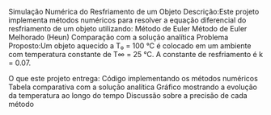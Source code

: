Simulação Numérica do Resfriamento de um Objeto
Descrição:Este projeto implementa métodos numéricos para resolver a equação diferencial do resfriamento de um objeto utilizando:
Método de Euler
Método de Euler Melhorado (Heun)
Comparação com a solução analítica
Problema Proposto:Um objeto aquecido a T₀ = 100 °C é colocado em um ambiente com temperatura constante de T∞ = 25 °C. A constante de resfriamento é k = 0.07.
 
O que este projeto entrega:
Código implementando os métodos numéricos
Tabela comparativa com a solução analítica
Gráfico mostrando a evolução da temperatura ao longo do tempo
Discussão sobre a precisão de cada método

